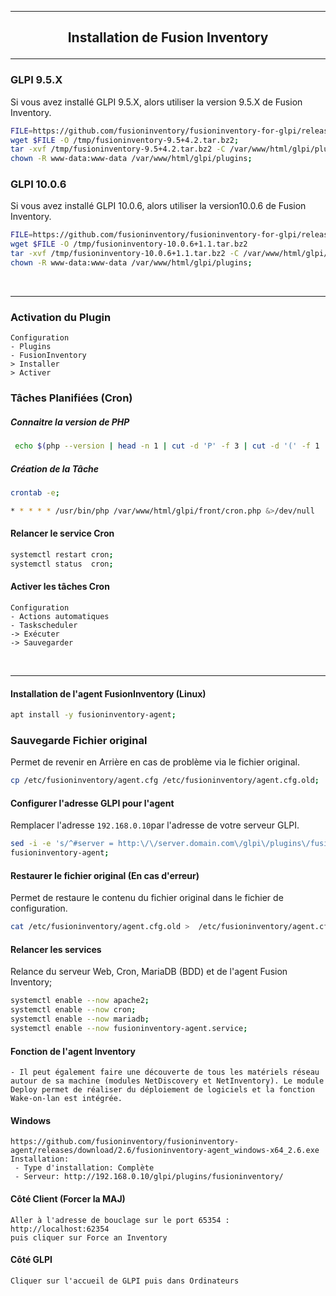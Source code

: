-------------------------------------------------------------------------------------------------------------------------------------------------------------------------------------------------
## <p align='center'> Installation de Fusion Inventory </p>

-------------------------------------------------------------------------------------------------------------------------------------------------------------------------------------------------
### GLPI 9.5.X
Si vous avez installé GLPI 9.5.X, alors utiliser la version 9.5.X de Fusion Inventory.
```bash
FILE=https://github.com/fusioninventory/fusioninventory-for-glpi/releases/download/glpi9.5%2B4.2/fusioninventory-9.5+4.2.tar.bz2
wget $FILE -O /tmp/fusioninventory-9.5+4.2.tar.bz2;
tar -xvf /tmp/fusioninventory-9.5+4.2.tar.bz2 -C /var/www/html/glpi/plugins;
chown -R www-data:www-data /var/www/html/glpi/plugins;
```
### GLPI 10.0.6
Si vous avez installé GLPI 10.0.6, alors utiliser la version10.0.6 de Fusion Inventory.
```bash
FILE=https://github.com/fusioninventory/fusioninventory-for-glpi/releases/download/glpi10.0.6%2B1.1/fusioninventory-10.0.6+1.1.tar.bz2 
wget $FILE -O /tmp/fusioninventory-10.0.6+1.1.tar.bz2
tar -xvf /tmp/fusioninventory-10.0.6+1.1.tar.bz2 -C /var/www/html/glpi/plugins;
chown -R www-data:www-data /var/www/html/glpi/plugins;
```
<br />

-------------------------------------------------------------------------------------------------------------------------------------------------------------------------------------------------
### Activation du Plugin
```
Configuration 
- Plugins 
- FusionInventory 
> Installer 
> Activer
```
### Tâches Planifiées (Cron)
##### Connaitre la version de PHP
```bash
 echo $(php --version | head -n 1 | cut -d 'P' -f 3 | cut -d '(' -f 1 | cut -c 2-4)
```

##### Création de la Tâche
```bash
crontab -e;
```
```bash
* * * * * /usr/bin/php /var/www/html/glpi/front/cron.php &>/dev/null
```

#### Relancer le service Cron
```bash
systemctl restart cron;
systemctl status  cron;
```

#### Activer les tâches Cron 
```
Configuration 
- Actions automatiques
- Taskscheduler
-> Exécuter 
-> Sauvegarder
```
<br />

-------------------------------------------------------------------------------------------------------------------------------------------------------------------------------------------------
#### Installation de l'agent FusionInventory (Linux)
```bash
apt install -y fusioninventory-agent;
```

### Sauvegarde Fichier original
Permet de revenir en Arrière en cas de problème via le fichier original.
```bash
cp /etc/fusioninventory/agent.cfg /etc/fusioninventory/agent.cfg.old;
```

#### Configurer l'adresse GLPI pour l'agent
Remplacer l'adresse `192.168.0.10`par l'adresse de votre serveur GLPI.
```bash
sed -i -e 's/^#server = http:\/\/server.domain.com\/glpi\/plugins\/fusioninventory\//server = http:\/\/192.168.0.10\/glpi\/plugins\/fusioninventory\//' /etc/fusioninventory/agent.cfg
fusioninventory-agent;
```

#### Restaurer le fichier original (En cas d'erreur)
Permet de restaure le contenu du fichier original dans le fichier de configuration.
```bash
cat /etc/fusioninventory/agent.cfg.old >  /etc/fusioninventory/agent.cfg;
```

#### Relancer les services
Relance du serveur Web, Cron, MariaDB (BDD) et de l'agent Fusion Inventory;
```bash
systemctl enable --now apache2;
systemctl enable --now cron;
systemctl enable --now mariadb;
systemctl enable --now fusioninventory-agent.service;
```

#### Fonction de l'agent Inventory
```
- Il peut également faire une découverte de tous les matériels réseau autour de sa machine (modules NetDiscovery et NetInventory). Le module
Deploy permet de réaliser du déploiement de logiciels et la fonction Wake-on-lan est intégrée.
```

#### Windows
```
https://github.com/fusioninventory/fusioninventory-agent/releases/download/2.6/fusioninventory-agent_windows-x64_2.6.exe
Installation:
 - Type d'installation: Complète
 - Serveur: http://192.168.0.10/glpi/plugins/fusioninventory/
 ```

#### Côté Client (Forcer la MAJ)
```
Aller à l'adresse de bouclage sur le port 65354 : http://localhost:62354
puis cliquer sur Force an Inventory
```

#### Côté GLPI
```
Cliquer sur l'accueil de GLPI puis dans Ordinateurs
```
